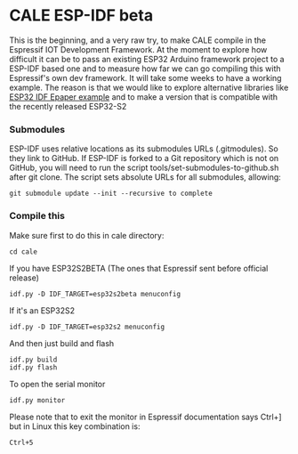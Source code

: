 # CALE ESP-IDF beta

This is the beginning, and a very raw try, to make CALE compile in the Espressif IOT Development Framework. At the moment to explore how difficult it can be to pass an existing ESP32 Arduino framework project to a ESP-IDF based one and to measure how far we can go compiling this with Espressif's own dev framework. 
It will take some weeks to have a working example. The reason is that we would like to explore alternative libraries like [ESP32 IDF Epaper example](https://github.com/loboris/ESP32_ePaper_example) and to make a version that is compatible with the recently released ESP32-S2

### Submodules

ESP-IDF uses relative locations as its submodules URLs (.gitmodules). So they link to GitHub. If ESP-IDF is forked to a Git repository which is not on GitHub, you will need to run the script tools/set-submodules-to-github.sh after git clone. The script sets absolute URLs for all submodules, allowing:

    git submodule update --init --recursive to complete

### Compile this 

Make sure first to do this in cale directory:
    
    cd cale

If you have ESP32S2BETA (The ones that Espressif sent before official release)

    idf.py -D IDF_TARGET=esp32s2beta menuconfig

If it's an ESP32S2

    idf.py -D IDF_TARGET=esp32s2 menuconfig

And then just build and flash

    idf.py build
    idf.py flash

To open the serial monitor

    idf.py monitor

Please note that to exit the monitor in Espressif documentation says Ctrl+] but in Linux this key combination is:

    Ctrl+5
